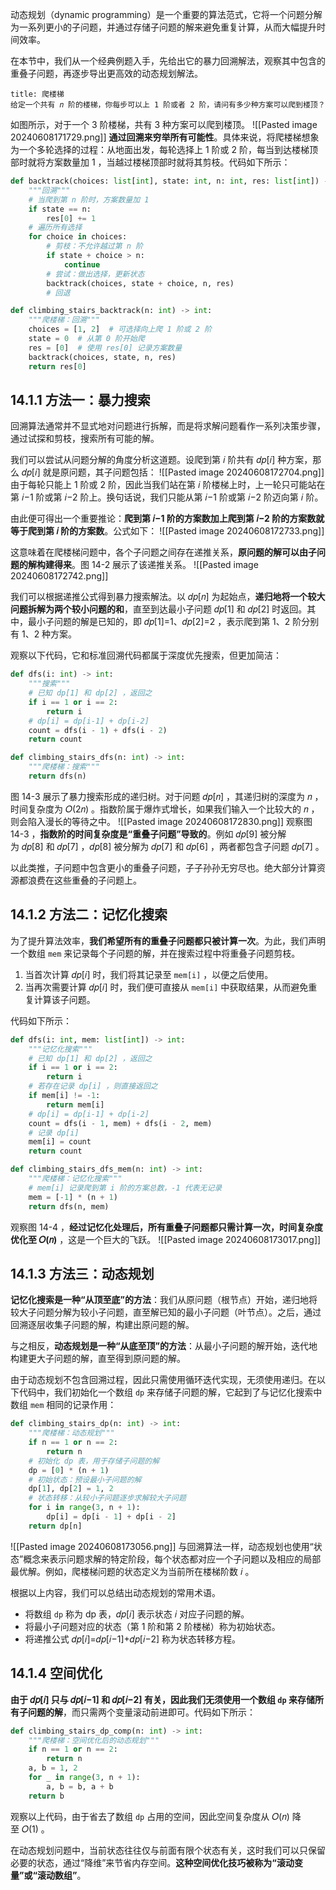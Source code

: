 动态规划（dynamic programming）是一个重要的算法范式，它将一个问题分解为一系列更小的子问题，并通过存储子问题的解来避免重复计算，从而大幅提升时间效率。

在本节中，我们从一个经典例题入手，先给出它的暴力回溯解法，观察其中包含的重叠子问题，再逐步导出更高效的动态规划解法。
```ad-question
title: 爬楼梯
给定一个共有 𝑛 阶的楼梯，你每步可以上 1 阶或者 2 阶，请问有多少种方案可以爬到楼顶？
```
如图所示，对于一个 3 阶楼梯，共有 3 种方案可以爬到楼顶。
![[Pasted image 20240608171729.png]]
**通过回溯来穷举所有可能性**。具体来说，将爬楼梯想象为一个多轮选择的过程：从地面出发，每轮选择上 1 阶或 2 阶，每当到达楼梯顶部时就将方案数量加 1 ，当越过楼梯顶部时就将其剪枝。代码如下所示：
```python
def backtrack(choices: list[int], state: int, n: int, res: list[int]) -> int:
    """回溯"""
    # 当爬到第 n 阶时，方案数量加 1
    if state == n:
        res[0] += 1
    # 遍历所有选择
    for choice in choices:
        # 剪枝：不允许越过第 n 阶
        if state + choice > n:
            continue
        # 尝试：做出选择，更新状态
        backtrack(choices, state + choice, n, res)
        # 回退

def climbing_stairs_backtrack(n: int) -> int:
    """爬楼梯：回溯"""
    choices = [1, 2]  # 可选择向上爬 1 阶或 2 阶
    state = 0  # 从第 0 阶开始爬
    res = [0]  # 使用 res[0] 记录方案数量
    backtrack(choices, state, n, res)
    return res[0]
```

## 14.1.1 方法一：暴力搜索
回溯算法通常并不显式地对问题进行拆解，而是将求解问题看作一系列决策步骤，通过试探和剪枝，搜索所有可能的解。

我们可以尝试从问题分解的角度分析这道题。设爬到第 𝑖 阶共有 𝑑𝑝\[𝑖\] 种方案，那么 𝑑𝑝\[𝑖\] 就是原问题，其子问题包括：
![[Pasted image 20240608172704.png]]
由于每轮只能上 1 阶或 2 阶，因此当我们站在第 𝑖 阶楼梯上时，上一轮只可能站在第 𝑖−1 阶或第 𝑖−2 阶上。换句话说，我们只能从第 𝑖−1 阶或第 𝑖−2 阶迈向第 𝑖 阶。

由此便可得出一个重要推论：**爬到第 𝑖−1 阶的方案数加上爬到第 𝑖−2 阶的方案数就等于爬到第 𝑖 阶的方案数**。公式如下：
![[Pasted image 20240608172733.png]]

这意味着在爬楼梯问题中，各个子问题之间存在递推关系，**原问题的解可以由子问题的解构建得来**。图 14-2 展示了该递推关系。
![[Pasted image 20240608172742.png]]

我们可以根据递推公式得到暴力搜索解法。以 𝑑𝑝\[𝑛\] 为起始点，**递归地将一个较大问题拆解为两个较小问题的和**，直至到达最小子问题 𝑑𝑝\[1\] 和 𝑑𝑝\[2\] 时返回。其中，最小子问题的解是已知的，即 𝑑𝑝\[1\]=1、𝑑𝑝\[2\]=2 ，表示爬到第 1、2 阶分别有 1、2 种方案。

观察以下代码，它和标准回溯代码都属于深度优先搜索，但更加简洁：
```python
def dfs(i: int) -> int:
    """搜索"""
    # 已知 dp[1] 和 dp[2] ，返回之
    if i == 1 or i == 2:
        return i
    # dp[i] = dp[i-1] + dp[i-2]
    count = dfs(i - 1) + dfs(i - 2)
    return count

def climbing_stairs_dfs(n: int) -> int:
    """爬楼梯：搜索"""
    return dfs(n)
```
图 14-3 展示了暴力搜索形成的递归树。对于问题 𝑑𝑝[𝑛] ，其递归树的深度为 𝑛 ，时间复杂度为 𝑂(2𝑛) 。指数阶属于爆炸式增长，如果我们输入一个比较大的 𝑛 ，则会陷入漫长的等待之中。
![[Pasted image 20240608172830.png]]
观察图 14-3 ，**指数阶的时间复杂度是“重叠子问题”导致的**。例如 𝑑𝑝\[9\] 被分解为 𝑑𝑝\[8\] 和 𝑑𝑝\[7\] ，𝑑𝑝\[8\] 被分解为 𝑑𝑝\[7\] 和 𝑑𝑝\[6\] ，两者都包含子问题 𝑑𝑝\[7\] 。

以此类推，子问题中包含更小的重叠子问题，子子孙孙无穷尽也。绝大部分计算资源都浪费在这些重叠的子问题上。

## 14.1.2 方法二：记忆化搜索
为了提升算法效率，**我们希望所有的重叠子问题都只被计算一次**。为此，我们声明一个数组 `mem` 来记录每个子问题的解，并在搜索过程中将重叠子问题剪枝。
1. 当首次计算 𝑑𝑝[𝑖] 时，我们将其记录至 `mem[i]` ，以便之后使用。
2. 当再次需要计算 𝑑𝑝[𝑖] 时，我们便可直接从 `mem[i]` 中获取结果，从而避免重复计算该子问题。

代码如下所示：
```python
def dfs(i: int, mem: list[int]) -> int:
    """记忆化搜索"""
    # 已知 dp[1] 和 dp[2] ，返回之
    if i == 1 or i == 2:
        return i
    # 若存在记录 dp[i] ，则直接返回之
    if mem[i] != -1:
        return mem[i]
    # dp[i] = dp[i-1] + dp[i-2]
    count = dfs(i - 1, mem) + dfs(i - 2, mem)
    # 记录 dp[i]
    mem[i] = count
    return count

def climbing_stairs_dfs_mem(n: int) -> int:
    """爬楼梯：记忆化搜索"""
    # mem[i] 记录爬到第 i 阶的方案总数，-1 代表无记录
    mem = [-1] * (n + 1)
    return dfs(n, mem)
```
观察图 14-4 ，**经过记忆化处理后，所有重叠子问题都只需计算一次，时间复杂度优化至 𝑂(𝑛)** ，这是一个巨大的飞跃。
![[Pasted image 20240608173017.png]]

## 14.1.3 方法三：动态规划
**记忆化搜索是一种“从顶至底”的方法**：我们从原问题（根节点）开始，递归地将较大子问题分解为较小子问题，直至解已知的最小子问题（叶节点）。之后，通过回溯逐层收集子问题的解，构建出原问题的解。

与之相反，**动态规划是一种“从底至顶”的方法**：从最小子问题的解开始，迭代地构建更大子问题的解，直至得到原问题的解。

由于动态规划不包含回溯过程，因此只需使用循环迭代实现，无须使用递归。在以下代码中，我们初始化一个数组 `dp` 来存储子问题的解，它起到了与记忆化搜索中数组 `mem` 相同的记录作用：
```python
def climbing_stairs_dp(n: int) -> int:
	"""爬楼梯：动态规划"""
	if n == 1 or n == 2:
	    return n
	# 初始化 dp 表，用于存储子问题的解
	dp = [0] * (n + 1)
	# 初始状态：预设最小子问题的解
	dp[1], dp[2] = 1, 2
	# 状态转移：从较小子问题逐步求解较大子问题
	for i in range(3, n + 1):
	    dp[i] = dp[i - 1] + dp[i - 2]
	return dp[n]
```
![[Pasted image 20240608173056.png]]
与回溯算法一样，动态规划也使用“状态”概念来表示问题求解的特定阶段，每个状态都对应一个子问题以及相应的局部最优解。例如，爬楼梯问题的状态定义为当前所在楼梯阶数 𝑖 。

根据以上内容，我们可以总结出动态规划的常用术语。
- 将数组 `dp` 称为 dp 表，𝑑𝑝[𝑖] 表示状态 𝑖 对应子问题的解。
- 将最小子问题对应的状态（第 1 阶和第 2 阶楼梯）称为初始状态。
- 将递推公式 𝑑𝑝[𝑖]=𝑑𝑝[𝑖−1]+𝑑𝑝[𝑖−2] 称为状态转移方程。

## 14.1.4 空间优化
**由于 𝑑𝑝[𝑖] 只与 𝑑𝑝[𝑖−1] 和 𝑑𝑝[𝑖−2] 有关，因此我们无须使用一个数组 `dp` 来存储所有子问题的解**，而只需两个变量滚动前进即可。代码如下所示：
```python
def climbing_stairs_dp_comp(n: int) -> int:
	"""爬楼梯：空间优化后的动态规划"""
	if n == 1 or n == 2:
	    return n
	a, b = 1, 2
	for _ in range(3, n + 1):
	    a, b = b, a + b
	return b
```
观察以上代码，由于省去了数组 `dp` 占用的空间，因此空间复杂度从 𝑂(𝑛) 降至 𝑂(1) 。

在动态规划问题中，当前状态往往仅与前面有限个状态有关，这时我们可以只保留必要的状态，通过“降维”来节省内存空间。**这种空间优化技巧被称为“滚动变量”或“滚动数组”**。